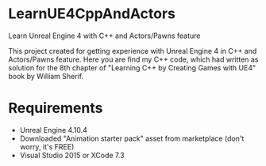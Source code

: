 # LearnUE4CppAndActors
Learn Unreal Engine 4 with C++ and Actors/Pawns feature

This project created for getting experience with Unreal Engine 4 in C++ and Actors/Pawns feature. Here you are find my C++ code, which had written as solution for the 8th chapter of "Learning C++ by Creating Games with UE4" book by William Sherif.

# Requirements
- Unreal Engine 4.10.4
- Downloaded "Animation starter pack" asset from marketplace (don't worry, it's FREE)
- Visual Studio 2015 or XCode 7.3
